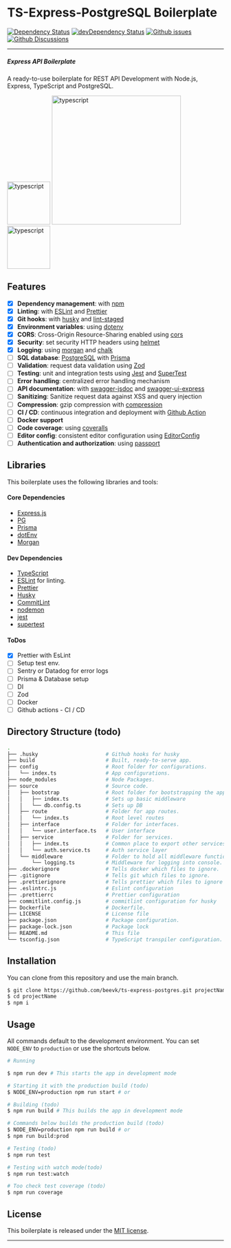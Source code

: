 # TS-Express-PostgreSQL Boilerplate

[![Dependency Status](https://status.david-dm.org/gh/beevk/ts-express-postgres.svg)](https://status.david-dm.org/gh/beevk/ts-express-postgres)
[![devDependency Status](https://status.david-dm.org/gh/beevk/ts-express-postgres.svg?type=dev)](https://status.david-dm.org/gh/beevk/ts-express-postgres?type=dev)
[![Github issues](https://img.shields.io/github/issues/beevk/ts-express-postgres.svg)](https://github.com/beevk/ts-express-postgres/issues)
[![Github Discussions](https://img.shields.io/badge/Github%20Discussions%20%26%20Support-Chat%20now!-blue)](https://github.com/beevk/ts-express-postgres/discussions)

[comment]: <> ([![Codacy Badge]&#40;https://api.codacy.com/project/badge/Coverage/b3eb80984adc4671988ffb22d6ad83df&#41;]&#40;https://www.codacy.com/manual/maitraysuthar/rest-api-nodejs-mongodb?utm_source=github.com&utm_medium=referral&utm_content=maitraysuthar/rest-api-nodejs-mongodb&utm_campaign=Badge_Coverage&#41;)
[comment]: <> ([![Codacy Badge]&#40;https://api.codacy.com/project/badge/Grade/b3eb80984adc4671988ffb22d6ad83df&#41;]&#40;https://www.codacy.com/manual/maitraysuthar/rest-api-nodejs-mongodb?utm_source=github.com&utm_medium=referral&utm_content=maitraysuthar/rest-api-nodejs-mongodb&utm_campaign=Badge_Grade&#41;)
___

##### Express API Boilerplate
A ready-to-use boilerplate for REST API Development with Node.js, Express, TypeScript and PostgreSQL.

[<img src="https://upload.wikimedia.org/wikipedia/commons/4/4c/Typescript_logo_2020.svg" alt="typescript" width="100px" />](https://www.typescriptlang.org/)
[<img src="https://upload.wikimedia.org/wikipedia/commons/6/64/Expressjs.png" alt="typescript" width="300px" />](https://expressjs.com/)
[<img src="https://upload.wikimedia.org/wikipedia/commons/2/29/Postgresql_elephant.svg" alt="typescript" width="100px" />](https://www.postgresql.org/)

## Features

- [x] **Dependency management**: with [npm](https://www.npmjs.com/package/npm)
- [x] **Linting**: with [ESLint](https://eslint.org) and [Prettier](https://prettier.io)
- [x] **Git hooks**: with [husky](https://github.com/typicode/husky) and [lint-staged](https://github.com/okonet/lint-staged)
- [x] **Environment variables**: using [dotenv](https://github.com/motdotla/dotenv)
- [x] **CORS**: Cross-Origin Resource-Sharing enabled using [cors](https://github.com/expressjs/cors)
- [x] **Security**: set security HTTP headers using [helmet](https://helmetjs.github.io)
- [x] **Logging**: using [morgan](https://github.com/expressjs/morgan) and [chalk]()
- [ ] **SQL database**: [PostgreSQL](https://www.postgresql.org/) with [Prisma](https://prisma.io)
- [ ] **Validation**: request data validation using [Zod](https://zod.dev)
- [ ] **Testing**: unit and integration tests using [Jest](https://jestjs.io) and [SuperTest](https://github.com/ladjs/supertest#readme)
- [ ] **Error handling**: centralized error handling mechanism
- [ ] **API documentation**: with [swagger-jsdoc](https://github.com/Surnet/swagger-jsdoc) and [swagger-ui-express](https://github.com/scottie1984/swagger-ui-express)
- [ ] **Sanitizing**: Sanitize request data against XSS and query injection
- [ ] **Compression**: gzip compression with [compression](https://github.com/expressjs/compression)
- [ ] **CI / CD**: continuous integration and deployment with [Github Action]()
- [ ] **Docker support**
- [ ] **Code coverage**: using [coveralls](https://coveralls.io)
- [ ] **Editor config**: consistent editor configuration using [EditorConfig](https://editorconfig.org)
- [ ] **Authentication and authorization**: using [passport](http://www.passportjs.org)

## Libraries
This boilerplate uses the following libraries and tools:

#### Core Dependencies
- [Express.js](https://www.npmjs.com/package/express)
- [PG](https://www.npmjs.com/package/pg)
- [Prisma](https://prisma.io)
- [dotEnv](https://www.npmjs.com/package/dotenv)
- [Morgan](https://www.npmjs.com/package/morgan)

#### Dev Dependencies
- [TypeScript](https://www.typescriptlang.org/)
- [ESLint](https://github.com/eslint/eslint) for linting.
- [Prettier]()
- [Husky]()
- [CommitLint]()
- [nodemon]()
- [jest]()
- [supertest]()

#### ToDos
- [x] Prettier with EsLint
- [ ] Setup test env.
- [ ] Sentry or Datadog for error logs
- [ ] Prisma & Database setup
- [ ] DI
- [ ] Zod
- [ ] Docker
- [ ] Github actions - CI / CD

## Directory Structure (todo)
```bash
.
├── .husky                      # Github hooks for husky
├── build                       # Built, ready-to-serve app.
├── config                      # Root folder for configurations.
│   └── index.ts                # App configurations.
├── node_modules                # Node Packages.
├── source                      # Source code.
│   ├── bootstrap               # Root folder for bootstrapping the app.
│   │   ├── index.ts            # Sets up basic middleware
│   │   └── db.config.ts        # Sets up DB
│   ├── route                   # Folder for app routes.
│   │   └── index.ts            # Root level routes
│   ├── interface               # Folder for interfaces.
│   │   └── user.interface.ts   # User interface
│   ├── service                 # Folder for services.
│   │   ├── index.ts            # Common place to export other services
│   │   └── auth.service.ts     # Auth service layer
│   └── middleware              # Folder to hold all middleware functions
│       └── logging.ts          # Middleware for logging into console.
├── .dockerignore               # Tells docker which files to ignore.
├── .gitignore                  # Tells git which files to ignore.
├── .prettierignore             # Tells prettier which files to ignore
├── .eslintrc.js                # Eslint configuration
├── .prettierrc                 # Prettier configuration
├── commitlint.config.js        # commitlint configuration for husky
├── Dockerfile                  # Dockerfile.
├── LICENSE                     # License file
├── package.json                # Package configuration.
├── package-lock.json           # Package lock
├── README.md                   # This file
└── tsconfig.json               # TypeScript transpiler configuration.
```

## Installation
You can clone from this repository and use the main branch.

```bash
$ git clone https://github.com/beevk/ts-express-postgres.git projectName
$ cd projectName
$ npm i
```

## Usage

All commands default to the development environment. You can set `NODE_ENV` to `production` or use the shortcuts below.

```bash
# Running

$ npm run dev # This starts the app in development mode

# Starting it with the production build (todo)
$ NODE_ENV=production npm run start # or

# Building (todo)
$ npm run build # This builds the app in development mode

# Commands below builds the production build (todo)
$ NODE_ENV=production npm run build # or
$ npm run build:prod

# Testing (todo)
$ npm run test

# Testing with watch mode(todo)
$ npm run test:watch

# Too check test coverage (todo)
$ npm run coverage
```

## License

This boilerplate is released under the [MIT license](https://opensource.org/licenses/MIT).

___
